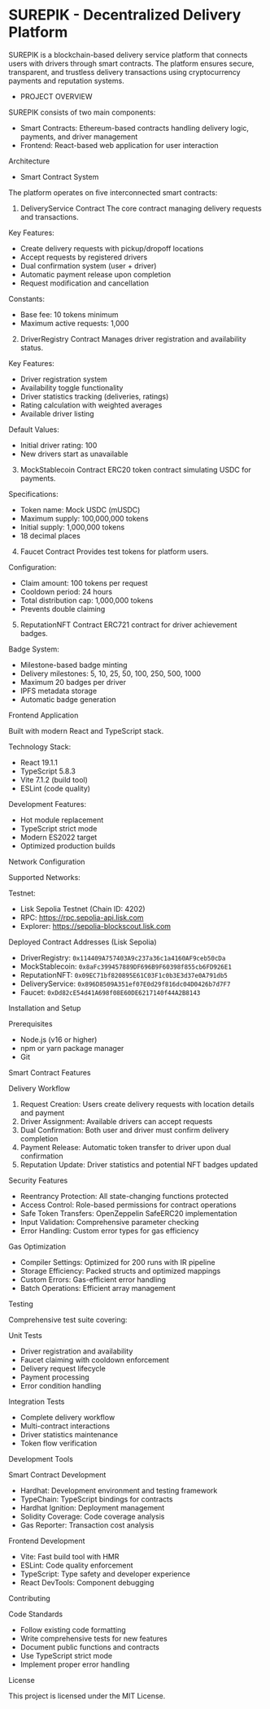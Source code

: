 # SUREPIK - Decentralized Delivery Platform

SUREPIK is a blockchain-based delivery service platform that connects users with drivers through smart contracts. The platform ensures secure, transparent, and trustless delivery transactions using cryptocurrency payments and reputation systems.

- PROJECT OVERVIEW

SUREPIK consists of two main components:
- Smart Contracts: Ethereum-based contracts handling delivery logic, payments, and driver management
- Frontend: React-based web application for user interaction

Architecture

- Smart Contract System

The platform operates on five interconnected smart contracts:

1. DeliveryService Contract
The core contract managing delivery requests and transactions.

Key Features:
- Create delivery requests with pickup/dropoff locations
- Accept requests by registered drivers
- Dual confirmation system (user + driver)
- Automatic payment release upon completion
- Request modification and cancellation

Constants:
- Base fee: 10 tokens minimum
- Maximum active requests: 1,000

2. DriverRegistry Contract
Manages driver registration and availability status.

Key Features:
- Driver registration system
- Availability toggle functionality
- Driver statistics tracking (deliveries, ratings)
- Rating calculation with weighted averages
- Available driver listing

Default Values:
- Initial driver rating: 100
- New drivers start as unavailable

3. MockStablecoin Contract
ERC20 token contract simulating USDC for payments.

Specifications:
- Token name: Mock USDC (mUSDC)
- Maximum supply: 100,000,000 tokens
- Initial supply: 1,000,000 tokens
- 18 decimal places

4. Faucet Contract
Provides test tokens for platform users.

Configuration:
- Claim amount: 100 tokens per request
- Cooldown period: 24 hours
- Total distribution cap: 1,000,000 tokens
- Prevents double claiming

5. ReputationNFT Contract
ERC721 contract for driver achievement badges.

Badge System:
- Milestone-based badge minting
- Delivery milestones: 5, 10, 25, 50, 100, 250, 500, 1000
- Maximum 20 badges per driver
- IPFS metadata storage
- Automatic badge generation

Frontend Application

Built with modern React and TypeScript stack.

Technology Stack:
- React 19.1.1
- TypeScript 5.8.3
- Vite 7.1.2 (build tool)
- ESLint (code quality)

Development Features:
- Hot module replacement
- TypeScript strict mode
- Modern ES2022 target
- Optimized production builds

Network Configuration

Supported Networks:

Testnet:
- Lisk Sepolia Testnet (Chain ID: 4202)
- RPC: https://rpc.sepolia-api.lisk.com
- Explorer: https://sepolia-blockscout.lisk.com

Deployed Contract Addresses (Lisk Sepolia)

- DriverRegistry: `0x114409A757403A9c237a36c1a4160AF9ceb50cDa`
- MockStablecoin: `0x8aFc399457889DF696B9F60398f855cb6FD926E1`
- ReputationNFT: `0x09EC71bf820895E61C03F1c0b3E3d37e0A791db5`
- DeliveryService: `0x896D8509A351ef07E0d29f816dc04D0426b7d7F7`
- Faucet: `0xDd82cE54d41A698f08E60DE6217140f44A2B8143`

Installation and Setup

Prerequisites

- Node.js (v16 or higher)
- npm or yarn package manager
- Git

Smart Contract Features

Delivery Workflow

1. Request Creation: Users create delivery requests with location details and payment
2. Driver Assignment: Available drivers can accept requests
3. Dual Confirmation: Both user and driver must confirm delivery completion
4. Payment Release: Automatic token transfer to driver upon dual confirmation
5. Reputation Update: Driver statistics and potential NFT badges updated

Security Features

- Reentrancy Protection: All state-changing functions protected
- Access Control: Role-based permissions for contract operations
- Safe Token Transfers: OpenZeppelin SafeERC20 implementation
- Input Validation: Comprehensive parameter checking
- Error Handling: Custom error types for gas efficiency

Gas Optimization

- Compiler Settings: Optimized for 200 runs with IR pipeline
- Storage Efficiency: Packed structs and optimized mappings
- Custom Errors: Gas-efficient error handling
- Batch Operations: Efficient array management

Testing

Comprehensive test suite covering:

Unit Tests
- Driver registration and availability
- Faucet claiming with cooldown enforcement
- Delivery request lifecycle
- Payment processing
- Error condition handling

Integration Tests
- Complete delivery workflow
- Multi-contract interactions
- Driver statistics maintenance
- Token flow verification


Development Tools

Smart Contract Development
- Hardhat: Development environment and testing framework
- TypeChain: TypeScript bindings for contracts
- Hardhat Ignition: Deployment management
- Solidity Coverage: Code coverage analysis
- Gas Reporter: Transaction cost analysis

Frontend Development
- Vite: Fast build tool with HMR
- ESLint: Code quality enforcement
- TypeScript: Type safety and developer experience
- React DevTools: Component debugging

Contributing

Code Standards
- Follow existing code formatting
- Write comprehensive tests for new features
- Document public functions and contracts
- Use TypeScript strict mode
- Implement proper error handling


License

This project is licensed under the MIT License.
